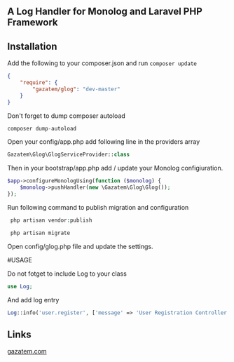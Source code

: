## A Log Handler for Monolog and Laravel PHP Framework


## Installation

Add the following to your composer.json and run `composer update`

```json
{
    "require": {
        "gazatem/glog": "dev-master"
    }
}
```

Don't forget to dump composer autoload

```php
composer dump-autoload
```

Open your config/app.php add following line in the providers array

```php
Gazatem\Glog\GlogServiceProvider::class
```

Then in your bootstrap/app.php add / update your Monolog configiuration.

```php
$app->configureMonologUsing(function ($monolog) {
    $monolog->pushHandler(new \Gazatem\Glog\Glog());
});
```


Run following command to publish migration and configuration


```php
 php artisan vendor:publish
```


```php
 php artisan migrate
```




Open config/glog.php file and update the settings.

#USAGE

Do not fotget to include Log to your class

```php
use Log;
```

And add log entry
```php
Log::info('user.register', ['message' => 'User Registration Controller', 'id' => 23, 'name' => 'John Doe', 'email' => 'john@example.com']);
```


## Links
[gazatem.com](https://www.gazatem.com)

